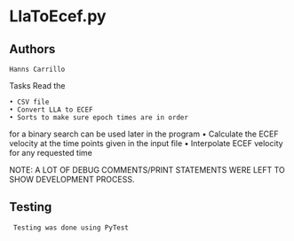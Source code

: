 
# LlaToEcef.py

## Authors 
    Hanns Carrillo 

Tasks
Read the 

    • CSV file
    • Convert LLA to ECEF
    • Sorts to make sure epoch times are in order 
    
for a binary search can be used later in the program
    • Calculate the ECEF velocity at the time points given in the input file
    • Interpolate ECEF velocity for any requested time
  
NOTE: A LOT OF DEBUG COMMENTS/PRINT STATEMENTS WERE LEFT
TO SHOW DEVELOPMENT PROCESS.

## Testing 
     Testing was done using PyTest 

